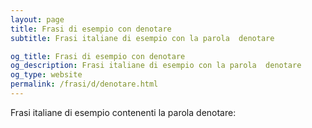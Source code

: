 ```yaml
---
layout: page
title: Frasi di esempio con denotare 
subtitle: Frasi italiane di esempio con la parola  denotare

og_title: Frasi di esempio con denotare 
og_description: Frasi italiane di esempio con la parola  denotare
og_type: website
permalink: /frasi/d/denotare.html
---
```


Frasi italiane di esempio contenenti la parola denotare:


